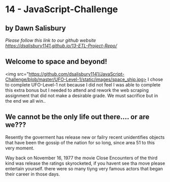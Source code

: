 # 14 - JavaScript-Challenge
## by Dawn Salisbury

*Please follow this link to our github website https://dsalisbury1141.github.io/13-ETL-Project-Repo/*


## Welcome to space and beyond!


<img src="https://github.com/dsalisbury1141/JavaScript-Challenge/blob/master/UFO-Level-1/static/images/space_ship.jpg>
I chose to complete UFO-Level-1 not because I did not feel I was able to complete this extra bonus but I needed to attend and rework the web scraping assignment that did not make a desirable grade.  We must sacrifice but in the end we all win.. 

## We cannot be the only life out there.... or are we???
Resently the goverment has release new or failry recent unidentifies objects that have been the gossip of the nation for so long, since area 51 to this very moment. 

Way back on November 16, 1977 the movie Close Encounters of the third kind was release the ratings skyrocketed, if you havent see tha move please entertain yourself. 
there were so many tiyng very famous actors that began their career in those days.  
